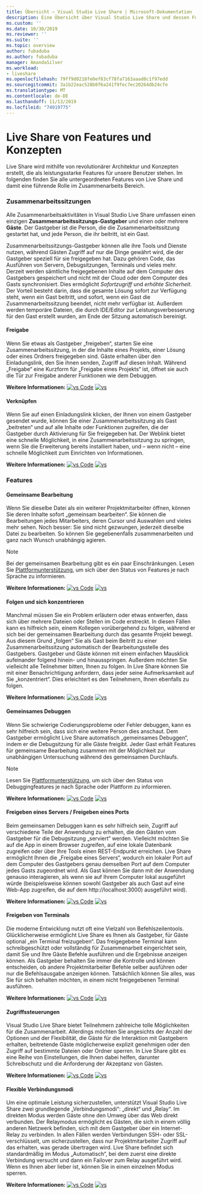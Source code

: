 ```yaml
---
title: Übersicht – Visual Studio Live Share | Microsoft-Dokumentation
description: Eine Übersicht über Visual Studio Live Share und dessen Funktionen.
ms.custom: ''
ms.date: 10/30/2019
ms.reviewer: ''
ms.suite: ''
ms.topic: overview
author: fubaduba
ms.author: fubaduba
manager: AmandaSilver
ms.workload:
- liveshare
ms.openlocfilehash: 79ff9d0218fe0ef83cf78fa7163aaad8c1f97edd
ms.sourcegitcommit: 3a1b22eac528b0f6a241f9fec7ec20264db24cfe
ms.translationtype: MT
ms.contentlocale: de-DE
ms.lasthandoff: 11/13/2019
ms.locfileid: "74019775"
---
```

<!--
Copyright © Microsoft Corporation
All rights reserved.
Creative Commons Attribution 4.0 License (International): https://creativecommons.org/licenses/by/4.0/legalcode
-->
# <a name="live-share-features-and-concepts"></a>Live Share von Features und Konzepten 

Live Share wird mithilfe von revolutionärer Architektur und Konzepten erstellt, die als leistungsstarke Features für unsere Benutzer stehen. Im folgenden finden Sie alle untergeordneten Features von Live Share und damit eine führende Rolle im Zusammenarbeits Bereich. 

### <a name="collaboration-sessions"></a>Zusammenarbeitssitzungen

Alle Zusammenarbeitsaktivitäten in Visual Studio Live Share umfassen einen einzigen **Zusammenarbeitssitzungs-Gastgeber** und einen oder mehrere **Gäste**. Der Gastgeber ist die Person, die die Zusammenarbeitssitzung gestartet hat, und jede Person, die ihr beitritt, ist ein Gast.

Zusammenarbeitssitzungs-Gastgeber können alle ihre Tools und Dienste nutzen, während Gästen Zugriff auf nur die Dinge gewährt wird, die der Gastgeber speziell für sie freigegeben hat. Dazu gehören Code, das Ausführen von Servern, Debugsitzungen, Terminals und vieles mehr. Derzeit werden sämtliche freigegebenen Inhalte auf dem Computer des Gastgebers gespeichert und nicht mit der Cloud oder dem Computer des Gasts synchronisiert. Dies ermöglicht _Sofortzugriff_ und _erhöhte Sicherheit_. Der Vorteil besteht darin, dass die gesamte Lösung sofort zur Verfügung steht, wenn ein Gast beitritt, und sofort, wenn ein Gast die Zusammenarbeitssitzung beendet, nicht mehr verfügbar ist. Außerdem werden temporäre Dateien, die durch IDE/Editor zur Leistungsverbesserung für den Gast erstellt wurden, am Ende der Sitzung automatisch bereinigt.

#### <a name="sharing"></a>Freigabe

Wenn Sie etwas als Gastgeber „freigeben“, starten Sie eine Zusammenarbeitssitzung, in der die Inhalte eines Projekts, einer Lösung oder eines Ordners freigegeben sind. Gäste erhalten über den Einladungslink, den Sie ihnen senden, Zugriff auf diesen Inhalt. Während „Freigabe“ eine Kurzform für „Freigabe eines Projekts“ ist, öffnet sie auch die Tür zur Freigabe anderer Funktionen wie dem Debuggen.

**Weitere Informationen:** [![vs Code](../media/vscode-icon-15x15.png)](../use/vscode.md#share-a-project) [![vs](../media/vs-icon-15x15.png)](../use/vs.md#share-a-project)

#### <a name="joining"></a>Verknüpfen

Wenn Sie auf einen Einladungslink klicken, der Ihnen von einem Gastgeber gesendet wurde, können Sie einer Zusammenarbeitssitzung als Gast „beitreten“ und auf alle Inhalte oder Funktionen zugreifen, die der Gastgeber durch Aktivierung für Sie freigegeben hat. Der Weblink bietet eine schnelle Möglichkeit, in eine Zusammenarbeitssitzung zu springen, wenn Sie die Erweiterung bereits installiert haben, und – wenn nicht – eine schnelle Möglichkeit zum Einrichten von Informationen.

**Weitere Informationen:** [![vs Code](../media/vscode-icon-15x15.png)](../use/vscode.md#join-a-collaboration-session) [![vs](../media/vs-icon-15x15.png)](../use/vs.md#join-a-collaboration-session)

### <a name="features"></a>Features

#### <a name="co-editing"></a>Gemeinsame Bearbeitung

Wenn Sie dieselbe Datei als ein weiterer Projektmitarbeiter öffnen, können Sie deren Inhalte sofort „gemeinsam bearbeiten“. Sie können die Bearbeitungen jedes Mitarbeiters, deren Cursor und Auswahlen und vieles mehr sehen. Noch besser: Sie sind nicht gezwungen, jederzeit dieselbe Datei zu bearbeiten. So können Sie gegebenenfalls zusammenarbeiten und ganz nach Wunsch unabhängig agieren.

> [!NOTE]
> Bei der gemeinsamen Bearbeitung gibt es ein paar Einschränkungen. Lesen Sie [Plattformunterstützung](../reference/platform-support.md), um sich über den Status von Features je nach Sprache zu informieren.

**Weitere Informationen:** [![vs Code](../media/vscode-icon-15x15.png)](../use/vscode.md#co-editing) [![vs](../media/vs-icon-15x15.png)](../use/vs.md#co-editing)

#### <a name="following-and-focusing"></a>Folgen und sich konzentrieren

Manchmal müssen Sie ein Problem erläutern oder etwas entwerfen, dass sich über mehrere Dateien oder Stellen im Code erstreckt. In diesen Fällen kann es hilfreich sein, einem Kollegen vorübergehend zu folgen, während er sich bei der gemeinsamen Bearbeitung durch das gesamte Projekt bewegt. Aus diesem Grund „folgen“ Sie als Gast beim Beitritt zu einer Zusammenarbeitssitzung automatisch der Bearbeitungsstelle des Gastgebers. Gastgeber und Gäste können mit einem einfachen Mausklick aufeinander folgend hinein- und hinausspringen. Außerdem möchten Sie vielleicht alle Teilnehmer bitten, Ihnen zu folgen. In Live Share können Sie mit einer Benachrichtigung anfordern, dass jeder seine Aufmerksamkeit auf Sie „konzentriert“. Dies erleichtert es den Teilnehmern, Ihnen ebenfalls zu folgen.

**Weitere Informationen:** [![vs Code](../media/vscode-icon-15x15.png)](../use/vscode.md#following) [![vs](../media/vs-icon-15x15.png)](../use/vs.md#following)

#### <a name="co-debugging"></a>Gemeinsames Debuggen

Wenn Sie schwierige Codierungsprobleme oder Fehler debuggen, kann es sehr hilfreich sein, dass sich eine weitere Person dies anschaut. Dem Gastgeber ermöglicht Live Share automatisch „gemeinsames Debuggen“, indem er die Debugsitzung für alle Gäste freigibt. Jeder Gast erhält Features für gemeinsame Bearbeitung zusammen mit der Möglichkeit zur unabhängigen Untersuchung während des gemeinsamen Durchlaufs.

> [!NOTE]
> Lesen Sie [Plattformunterstützung](../reference/platform-support.md), um sich über den Status von Debuggingfeatures je nach Sprache oder Plattform zu informieren.

**Weitere Informationen:** [![vs Code](../media/vscode-icon-15x15.png)](../use/vscode.md#co-debugging) [![vs](../media/vs-icon-15x15.png)](../use/vs.md#co-debugging)

#### <a name="share-server--share-port"></a>Freigeben eines Servers / Freigeben eines Ports

Beim gemeinsamen Debuggen kann es sehr hilfreich sein, Zugriff auf verschiedene Teile der Anwendung zu erhalten, die den Gästen vom Gastgeber für die Debugsitzung „serviert“ werden. Vielleicht möchten Sie auf die App in einem Browser zugreifen, auf eine lokale Datenbank zugreifen oder über Ihre Tools einen REST-Endpunkt erreichen. Live Share ermöglicht Ihnen die „Freigabe eines Servers“, wodurch ein lokaler Port auf dem Computer des Gastgebers genau demselben Port auf dem Computer jedes Gasts zugeordnet wird. Als Gast können Sie dann mit der Anwendung genauso interagieren, als wenn sie auf Ihrem Computer lokal ausgeführt würde (beispielsweise können sowohl Gastgeber als auch Gast auf eine Web-App zugreifen, die auf dem http://localhost:3000) ausgeführt wird).

**Weitere Informationen:** [![vs Code](../media/vscode-icon-15x15.png)](../use/vscode.md#share-a-server) [![vs](../media/vs-icon-15x15.png)](../use/vs.md#share-a-server)

#### <a name="share-terminals"></a>Freigeben von Terminals

Die moderne Entwicklung nutzt oft eine Vielzahl von Befehlszeilentools. Glücklicherweise ermöglicht Live Share es Ihnen als Gastgeber, für Gäste optional „ein Terminal freizugeben“. Das freigegebene Terminal kann schreibgeschützt oder vollständig für Zusammenarbeit eingerichtet sein, damit Sie und Ihre Gäste Befehle ausführen und die Ergebnisse anzeigen können. Als Gastgeber behalten Sie immer die Kontrolle und können entscheiden, ob andere Projektmitarbeiter Befehle selber ausführen oder nur die Befehlsausgabe anzeigen können. Tatsächlich können Sie alles, was Sie für sich behalten möchten, in einem nicht freigegebenen Terminal ausführen.

**Weitere Informationen:** [![vs Code](../media/vscode-icon-15x15.png)](../use/vscode.md#share-a-terminal) [![vs](../media/vs-icon-15x15.png)](../use/vs.md#share-a-terminal)

#### <a name="access-controls"></a>Zugriffssteuerungen

Visual Studio Live Share bietet Teilnehmern zahlreiche tolle Möglichkeiten für die Zusammenarbeit. Allerdings möchten Sie angesichts der Anzahl der Optionen und der Flexibilität, die Gäste für die Interaktion mit Gastgebern erhalten, beitretende Gäste möglicherweise explizit genehmigen oder den Zugriff auf bestimmte Dateien oder Ordner sperren. In Live Share gibt es eine Reihe von Einstellungen, die Ihnen dabei helfen, darunter Schreibschutz und die Anforderung der Akzeptanz von Gästen.

**Weitere Informationen:** [![vs Code](../media/vscode-icon-15x15.png)](../reference/security.md) [![vs](../media/vs-icon-15x15.png)](../reference/security.md)

#### <a name="flexible-connection-modes"></a>Flexible Verbindungsmodi

Um eine optimale Leistung sicherzustellen, unterstützt Visual Studio Live Share zwei grundlegende „Verbindungsmodi“: „direkt“ und „Relay“. Im direkten Modus werden Gäste ohne den Umweg über das Web direkt verbunden. Der Relaymodus ermöglicht es Gästen, die sich in einem völlig anderen Netzwerk befinden, sich mit dem Gastgeber über ein Internet-Relay zu verbinden. In allen Fällen werden Verbindungen SSH- oder SSL-verschlüsselt, um sicherzustellen, dass nur Projektmitarbeiter Zugriff auf das erhalten, was gerade übertragen wird. Live Share befindet sich standardmäßig im Modus „Automatisch“, bei dem zuerst eine direkte Verbindung versucht und dann ein Failover zum Relay ausgeführt wird. Wenn es Ihnen aber lieber ist, können Sie in einen einzelnen Modus sperren.

**Weitere Informationen:** [![vs Code](../media/vscode-icon-15x15.png)](../reference/connectivity.md#changing-the-connection-mode) [![vs](../media/vs-icon-15x15.png)](../reference/connectivity.md#changing-the-connection-mode)
